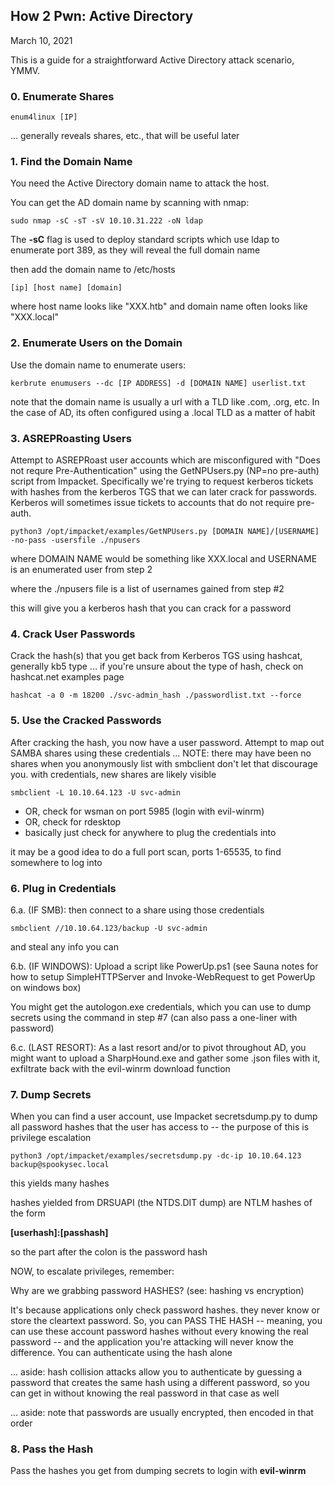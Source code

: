 ## How 2 Pwn: Active Directory

March 10, 2021

This is a guide for a straightforward Active Directory attack scenario, YMMV.

### 0. Enumerate Shares

```
enum4linux [IP]
```
... generally reveals shares, etc., that will be useful later

### 1. Find the Domain Name

You need the Active Directory domain name to attack the host.

You can get the AD domain name by scanning with nmap:

```
sudo nmap -sC -sT -sV 10.10.31.222 -oN ldap 
```

The **-sC** flag is used to deploy standard scripts which use ldap to enumerate port 389, as they will reveal the full domain name

then add the domain name to /etc/hosts 


```
[ip] [host name] [domain]
```
	
where host name looks like "XXX.htb" and domain name often looks like "XXX.local"

### 2. Enumerate Users on the Domain 

Use the domain name to enumerate users:

```
kerbrute enumusers --dc [IP ADDRESS] -d [DOMAIN NAME] userlist.txt
```

note that the domain name is usually a url with a TLD like .com, .org, etc. In the case of AD,
its often configured using a .local TLD as a matter of habit 

### 3. ASREPRoasting Users

Attempt to ASREPRoast user accounts which are misconfigured with "Does not requre Pre-Authentication" using the GetNPUsers.py (NP=no pre-auth) script from Impacket. Specifically we're trying to request kerberos tickets with hashes from the kerberos TGS that we can later crack for passwords. Kerberos will sometimes issue tickets to accounts that do not require pre-auth.

```
python3 /opt/impacket/examples/GetNPUsers.py [DOMAIN NAME]/[USERNAME] -no-pass -usersfile ./npusers
```

where DOMAIN NAME would be something like XXX.local and USERNAME is an enumerated user from step 2

where the ./npusers file is a list of usernames gained from step #2

this will give you a kerberos hash that you can crack for a password

### 4. Crack User Passwords

Crack the hash(s) that you get back from Kerberos TGS using hashcat, generally kb5 type
	... if you're unsure about the type of hash, check on hashcat.net examples page

```
hashcat -a 0 -m 18200 ./svc-admin_hash ./passwordlist.txt --force
```

### 5. Use the Cracked Passwords

After cracking the hash, you now have a user password. Attempt to map out  SAMBA shares using these credentials
	... NOTE: there may have been no shares when you anonymously list with smbclient
		don't let that discourage you. with credentials, new shares are likely visible

```
smbclient -L 10.10.64.123 -U svc-admin 
```

- OR, check for wsman on port 5985 (login with evil-winrm)
- OR, check for rdesktop
- basically just check for anywhere to plug the credentials into
	
it may be a good idea to do a full port scan, ports 1-65535, to find somewhere to log into

### 6. Plug in Credentials

6.a. (IF SMB): then connect to a share using those credentials

```
smbclient //10.10.64.123/backup -U svc-admin
```
and steal any info you can

6.b. (IF WINDOWS): Upload a script like PowerUp.ps1 (see Sauna notes for how to setup SimpleHTTPServer and Invoke-WebRequest to get PowerUp on windows box)

You might get the autologon.exe credentials, which you can use to dump secrets using the command in step #7 (can also pass a one-liner with password)

6.c. (LAST RESORT): As a last resort and/or to pivot throughout AD, you might want to upload a SharpHound.exe and gather some .json files with it, exfiltrate
	back with the evil-winrm download function 

### 7. Dump Secrets

When you can find a user account, use Impacket secretsdump.py to dump all password hashes that the user has access to -- the purpose of this is privilege escalation

```
python3 /opt/impacket/examples/secretsdump.py -dc-ip 10.10.64.123 backup@spookysec.local
```

this yields many hashes

hashes yielded from DRSUAPI (the NTDS.DIT dump) are NTLM hashes of the form
	
**[userhash]:[passhash]**

so the part after the colon is the password hash

NOW, to escalate privileges, remember:

Why are we grabbing password HASHES? (see: hashing vs encryption)

It's because applications only check password hashes. they never know or store
the cleartext password. So, you can PASS THE HASH -- meaning, you can use
these account password hashes without every knowing the real password -- and
the application you're attacking will never know the difference. You can
authenticate using the hash alone

... aside: hash collision attacks allow you to authenticate by 
	guessing a password that creates the same hash using a different 
	password, so you can get in without knowing the real password in that
	case as well

... aside: note that passwords are usually encrypted, then encoded in that order 

### 8. Pass the Hash

Pass the hashes you get from dumping secrets to login with **evil-winrm**

